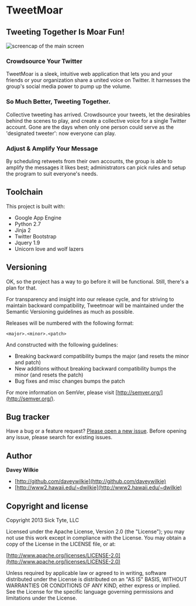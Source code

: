 TweetMoar
=========

## Tweeting Together Is Moar Fun!

![screencap of the main screen](http://www2.hawaii.edu/~dwilkie/screencap.png)

### Crowdsource Your Twitter

TweetMoar is a sleek, intuitive web application that lets you and your friends or your organization share a united voice on Twitter. It harnesses the group's social media power to pump up the volume.

### So Much Better, Tweeting Together.

Collective tweeting has arrived. Crowdsource your tweets, let the desirables behind the scenes to play, and create a collective voice for a single Twitter account. Gone are the days when only one person could serve as the 'designated tweeter': now everyone can play.

### Adjust & Amplify Your Message

By scheduling retweets from their own accounts, the group is able to amplify the messages it likes best; administrators can pick rules and setup the program to suit everyone's needs.



## Toolchain

This project is built with:
* Google App Engine
* Python 2.7
* Jinja 2
* Twitter Bootstrap
* Jquery 1.9
* Unicorn love and wolf lazers



## Versioning

OK, so the project has a way to go before it will be functional. Still, there's a plan for that.

For transparency and insight into our release cycle, and for striving to maintain backward compatibility, Tweetmoar will be maintained under the Semantic Versioning guidelines as much as possible.

Releases will be numbered with the following format:

`<major>.<minor>.<patch>`

And constructed with the following guidelines:

* Breaking backward compatibility bumps the major (and resets the minor and patch)
* New additions without breaking backward compatibility bumps the minor (and resets the patch)
* Bug fixes and misc changes bumps the patch

For more information on SemVer, please visit [http://semver.org/](http://semver.org/).



## Bug tracker

Have a bug or a feature request? [Please open a new issue](https://github.com/daveywilkie/TweetMoar/issues). Before opening any issue, please search for existing issues.



## Author

**Davey Wilkie**

+ [http://github.com/daveywilkie](http://github.com/daveywilkie)
+ [http://www2.hawaii.edu/~dwilkie](http://www2.hawaii.edu/~dwilkie)



## Copyright and license

Copyright 2013 Sick Tyte, LLC

Licensed under the Apache License, Version 2.0 (the "License");
you may not use this work except in compliance with the License.
You may obtain a copy of the License in the LICENSE file, or at:

  [http://www.apache.org/licenses/LICENSE-2.0](http://www.apache.org/licenses/LICENSE-2.0)

Unless required by applicable law or agreed to in writing, software
distributed under the License is distributed on an "AS IS" BASIS,
WITHOUT WARRANTIES OR CONDITIONS OF ANY KIND, either express or implied.
See the License for the specific language governing permissions and
limitations under the License.